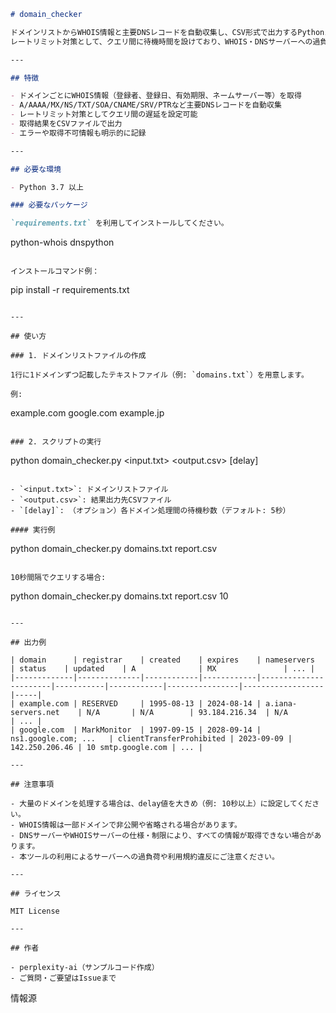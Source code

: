 ```markdown
# domain_checker

ドメインリストからWHOIS情報と主要DNSレコードを自動収集し、CSV形式で出力するPythonスクリプトです。  
レートリミット対策として、クエリ間に待機時間を設けており、WHOIS・DNSサーバーへの過負荷を防ぎます。

---

## 特徴

- ドメインごとにWHOIS情報（登録者、登録日、有効期限、ネームサーバー等）を取得
- A/AAAA/MX/NS/TXT/SOA/CNAME/SRV/PTRなど主要DNSレコードを自動収集
- レートリミット対策としてクエリ間の遅延を設定可能
- 取得結果をCSVファイルで出力
- エラーや取得不可情報も明示的に記録

---

## 必要な環境

- Python 3.7 以上

### 必要なパッケージ

`requirements.txt` を利用してインストールしてください。

```
python-whois
dnspython
```

インストールコマンド例：

```
pip install -r requirements.txt
```

---

## 使い方

### 1. ドメインリストファイルの作成

1行に1ドメインずつ記載したテキストファイル（例: `domains.txt`）を用意します。

例:
```
example.com
google.com
example.jp
```

### 2. スクリプトの実行

```
python domain_checker.py <input.txt> <output.csv> [delay]
```

- `<input.txt>`: ドメインリストファイル
- `<output.csv>`: 結果出力先CSVファイル
- `[delay]`: （オプション）各ドメイン処理間の待機秒数（デフォルト: 5秒）

#### 実行例

```
python domain_checker.py domains.txt report.csv
```

10秒間隔でクエリする場合:

```
python domain_checker.py domains.txt report.csv 10
```

---

## 出力例

| domain      | registrar    | created    | expires    | nameservers           | status    | updated    | A              | MX               | ... |
|-------------|--------------|------------|------------|-----------------------|-----------|------------|----------------|------------------|-----|
| example.com | RESERVED     | 1995-08-13 | 2024-08-14 | a.iana-servers.net    | N/A       | N/A        | 93.184.216.34  | N/A              | ... |
| google.com  | MarkMonitor  | 1997-09-15 | 2028-09-14 | ns1.google.com; ...   | clientTransferProhibited | 2023-09-09 | 142.250.206.46 | 10 smtp.google.com | ... |

---

## 注意事項

- 大量のドメインを処理する場合は、delay値を大きめ（例: 10秒以上）に設定してください。
- WHOIS情報は一部ドメインで非公開や省略される場合があります。
- DNSサーバーやWHOISサーバーの仕様・制限により、すべての情報が取得できない場合があります。
- 本ツールの利用によるサーバーへの過負荷や利用規約違反にご注意ください。

---

## ライセンス

MIT License

---

## 作者

- perplexity-ai（サンプルコード作成）
- ご質問・ご要望はIssueまで
```

情報源
